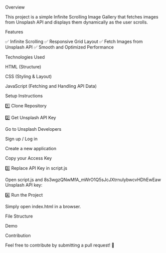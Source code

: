 Overview

This project is a simple Infinite Scrolling Image Gallery that fetches images from Unsplash API and displays them dynamically as the user scrolls.

Features

✅ Infinite Scrolling
✅ Responsive Grid Layout
✅ Fetch Images from Unsplash API
✅ Smooth and Optimized Performance

Technologies Used

HTML (Structure)

CSS (Styling & Layout)

JavaScript (Fetching and Handling API Data)

Setup Instructions

1️⃣ Clone Repository

2️⃣ Get Unsplash API Key

Go to Unsplash Developers

Sign up / Log in

Create a new application

Copy your Access Key

3️⃣ Replace API Key in script.js

Open script.js and 8s3wgzQNwMfA_mWrO1Q5sJcJXtrnuIybwcvHDhEwEaw Unsplash API key:

4️⃣ Run the Project

Simply open index.html in a browser.

File Structure

Demo



Contribution

Feel free to contribute by submitting a pull request! 🚀
